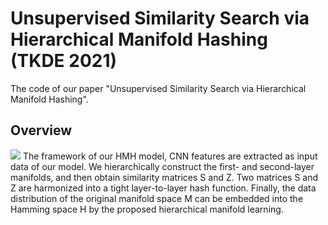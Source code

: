 # Unsupervised Similarity Search via Hierarchical Manifold Hashing (TKDE 2021)
The code of our paper "Unsupervised Similarity Search via Hierarchical Manifold Hashing".

## Overview
![](https://github.com/Xiaoqin-Wang/HMH/blob/master/framework.png)
The framework of our HMH model, CNN features are extracted as input data of our model. We hierarchically construct the first- and second-layer manifolds, and then obtain similarity matrices S and Z. Two matrices S and Z are harmonized into a tight layer-to-layer hash function. Finally, the data distribution of the original manifold space M can be embedded into the Hamming space H by the proposed hierarchical manifold learning.
